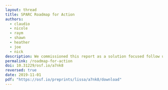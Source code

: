 ```yaml
---
layout: thread
title: SPARC Roadmap for Action
authors:
  - claudio
  - nicole
  - raym
  - shawn
  - heather
  - joe
  - nick
description: We commissioned this report as a solution focused follow up to the "Landscape Analysis": which sparked community wide debate by detailing the changing academic publishing industry and the implications of large-scale deployment of data and data analytics. In this report we offer a roadmap of potential steps that stakeholders can take to chart both individual and collective responses.
permalink: /roadmap-for-action
doi: 10.31229/osf.io/a7nk8
reversed: true
date: 2019-11-01
pdf: "https://osf.io/preprints/lissa/a7nk8/download"
---
```

